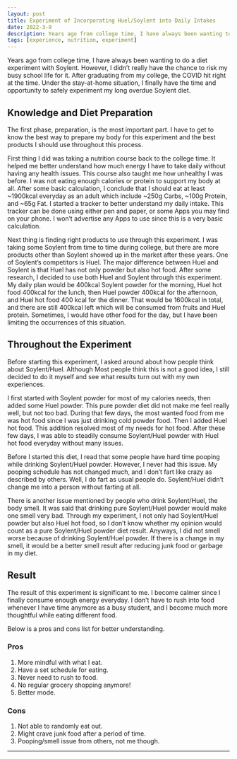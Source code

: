 ```yaml
---
layout: post
title: Experiment of Incorporating Huel/Soylent into Daily Intakes
date: 2022-3-9
description: Years ago from college time, I have always been wanting to do a diet experiment with Soylent. However, I didn’t really have the chance to risk my busy school life for it. After graduating from my college, the COVID hit right at the time. Under the stay-at-home situation, I finally have the time and opportunity to safely experiment my long overdue Soylent diet.
tags: [experience, nutrition, experiment]
---
```


Years ago from college time, I have always been wanting to do a diet experiment with Soylent. However, I didn’t really have the chance to risk my busy school life for it. After graduating from my college, the COVID hit right at the time. Under the stay-at-home situation, I finally have the time and opportunity to safely experiment my long overdue Soylent diet.

## Knowledge and Diet Preparation

The first phase, preparation, is the most important part. I have to get to know the best way to prepare my body for this experiment and the best products I should use throughout this process.

First thing I did was taking a nutrition course back to the college time. It helped me better understand how much energy I have to take daily without having any health issues. This course also taught me how unhealthy I was before. I was not eating enough calories or protein to support my body at all. After some basic calculation, I conclude that I should eat at least ~1900kcal everyday as an adult which include ~250g Carbs, ~100g Protein, and ~65g Fat. I started a tracker to better understand my daily intake. This tracker can be done using either pen and paper, or some Apps you may find on your phone. I won’t advertise any Apps to use since this is a very basic calculation.

Next thing is finding right products to use through this experiment. I was taking some Soylent from time to time during college, but there are more products other than Soylent showed up in the market after these years. One of Soylent’s competitors is Huel. The major difference between Huel and Soylent is that Huel has not only powder but also hot food. After some research, I decided to use both Huel and Soylent through this experiment. My daily plan would be 400kcal Soylent powder for the morning, Huel hot food 400kcal for the lunch, then Huel powder 400kcal for the afternoon, and Huel hot food 400 kcal for the dinner. That would be 1600kcal in total, and there are still 400kcal left which will be consumed from fruits and Huel protein. Sometimes, I would have other food for the day, but I have been limiting the occurrences of this situation.

## Throughout the Experiment

Before starting this experiment, I asked around about how people think about Soylent/Huel. Although Most people think this is not a good idea, I still decided to do it myself and see what results turn out with my own experiences. 

I first started with Soylent powder for most of my calories needs, then added some Huel powder. This pure powder diet did not make me feel really well, but not too bad. During that few days, the most wanted food from me was hot food since I was just drinking cold powder food. Then I added Huel hot food. This addition resolved most of my needs for hot food. After these few days, I was able to steadily consume Soylent/Huel powder with Huel hot food everyday without many issues.

Before I started this diet, I read that some people have hard time pooping while drinking Soylent/Huel powder. However, I never had this issue. My pooping schedule has not changed much, and I don’t fart like crazy as described by others. Well, I do fart as usual people do. Soylent/Huel didn’t change me into a person without farting at all.

There is another issue mentioned by people who drink Soylent/Huel, the body smell. It was said that drinking pure Soylent/Huel powder would make one smell very bad. Through my experiment, I not only had Soylent/Huel powder but also Huel hot food, so I don’t know whether my opinion would count as a pure Soylent/Huel powder diet result. Anyways, I did not smell worse because of drinking Soylent/Huel powder. If there is a change in my smell, it would be a better smell result after reducing junk food or garbage in my diet.

## Result

The result of this experiment is significant to me. I become calmer since I finally consume enough energy everyday. I don’t have to rush into food whenever I have time anymore as a busy student, and I become much more thoughtful while eating different food. 

Below is a pros and cons list for better understanding.

### Pros

1. More mindful with what I eat.
2. Have a set schedule for eating.
3. Never need to rush to food.
4. No regular grocery shopping anymore!
5. Better mode.

### Cons

1. Not able to randomly eat out.
2. Might crave junk food after a period of time.
3. Pooping/smell issue from others, not me though.

---






